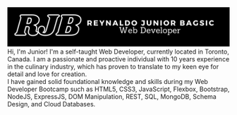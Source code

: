 <img src="/banner.png" alt="banner">
Hi, I'm Junior! I'm a self-taught Web Developer, currently located in Toronto, Canada. I am a passionate and proactive individual with 10 years experience in the culinary industry, which has proven to translate to my keen eye for detail and love for creation. <br>
I have gained solid foundational knowledge and skills during my Web Developer Bootcamp such as HTML5, CSS3, JavaScript, Flexbox, Bootstrap, NodeJS, ExpressJS, DOM Manipulation, REST, SQL, MongoDB, Schema Design, and Cloud Databases.
